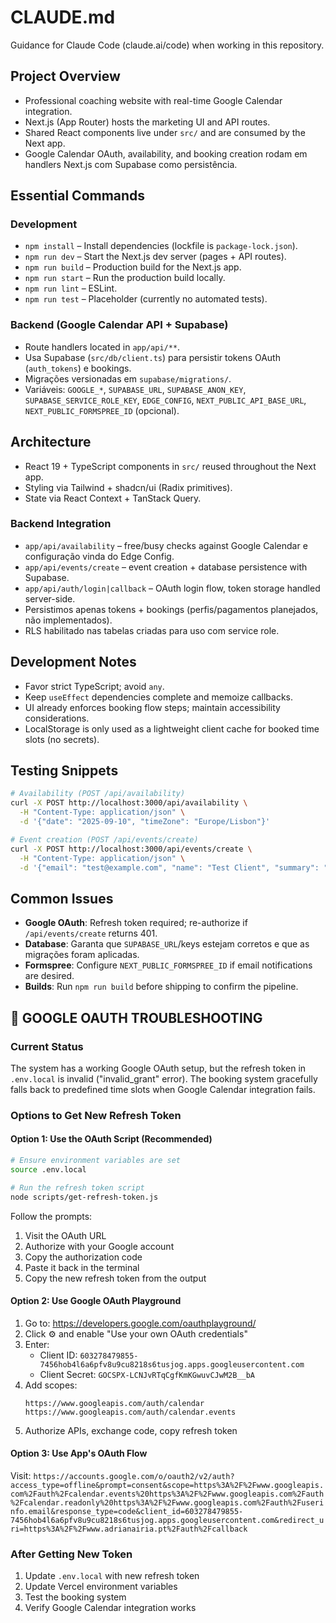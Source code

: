 # CLAUDE.md

Guidance for Claude Code (claude.ai/code) when working in this repository.

## Project Overview
- Professional coaching website with real-time Google Calendar integration.
- Next.js (App Router) hosts the marketing UI and API routes.
- Shared React components live under `src/` and are consumed by the Next app.
- Google Calendar OAuth, availability, and booking creation rodam em handlers Next.js com Supabase como persistência.

## Essential Commands
### Development
- `npm install` – Install dependencies (lockfile is `package-lock.json`).
- `npm run dev` – Start the Next.js dev server (pages + API routes).
- `npm run build` – Production build for the Next.js app.
- `npm run start` – Run the production build locally.
- `npm run lint` – ESLint.
- `npm run test` – Placeholder (currently no automated tests).

### Backend (Google Calendar API + Supabase)
- Route handlers located in `app/api/**`.
- Usa Supabase (`src/db/client.ts`) para persistir tokens OAuth (`auth_tokens`) e bookings.
- Migrações versionadas em `supabase/migrations/`.
- Variáveis: `GOOGLE_*`, `SUPABASE_URL`, `SUPABASE_ANON_KEY`, `SUPABASE_SERVICE_ROLE_KEY`, `EDGE_CONFIG`, `NEXT_PUBLIC_API_BASE_URL`, `NEXT_PUBLIC_FORMSPREE_ID` (opcional).

## Architecture
- React 19 + TypeScript components in `src/` reused throughout the Next app.
- Styling via Tailwind + shadcn/ui (Radix primitives).
- State via React Context + TanStack Query.

### Backend Integration
- `app/api/availability` – free/busy checks against Google Calendar e configuração vinda do Edge Config.
- `app/api/events/create` – event creation + database persistence with Supabase.
- `app/api/auth/login|callback` – OAuth login flow, token storage handled server-side.
- Persistimos apenas tokens + bookings (perfis/pagamentos planejados, não implementados).
- RLS habilitado nas tabelas criadas para uso com service role.

## Development Notes
- Favor strict TypeScript; avoid `any`.
- Keep `useEffect` dependencies complete and memoize callbacks.
- UI already enforces booking flow steps; maintain accessibility considerations.
- LocalStorage is only used as a lightweight client cache for booked time slots (no secrets).

## Testing Snippets
```bash
# Availability (POST /api/availability)
curl -X POST http://localhost:3000/api/availability \
  -H "Content-Type: application/json" \
  -d '{"date": "2025-09-10", "timeZone": "Europe/Lisbon"}'

# Event creation (POST /api/events/create)
curl -X POST http://localhost:3000/api/events/create \
  -H "Content-Type: application/json" \
  -d '{"email": "test@example.com", "name": "Test Client", "summary": "Test Session", "description": "Test description", "start": "2025-09-10T10:00:00+01:00", "end": "2025-09-10T11:00:00+01:00", "location": "Online"}'
```

## Common Issues
- **Google OAuth**: Refresh token required; re-authorize if `/api/events/create` returns 401.
- **Database**: Garanta que `SUPABASE_URL`/keys estejam corretos e que as migrações foram aplicadas.
- **Formspree**: Configure `NEXT_PUBLIC_FORMSPREE_ID` if email notifications are desired.
- **Builds**: Run `npm run build` before shipping to confirm the pipeline.

## 🚀 GOOGLE OAUTH TROUBLESHOOTING

### Current Status
The system has a working Google OAuth setup, but the refresh token in `.env.local` is invalid ("invalid_grant" error). The booking system gracefully falls back to predefined time slots when Google Calendar integration fails.

### Options to Get New Refresh Token

#### Option 1: Use the OAuth Script (Recommended)
```bash
# Ensure environment variables are set
source .env.local

# Run the refresh token script
node scripts/get-refresh-token.js
```

Follow the prompts:
1. Visit the OAuth URL
2. Authorize with your Google account
3. Copy the authorization code
4. Paste it back in the terminal
5. Copy the new refresh token from the output

#### Option 2: Use Google OAuth Playground
1. Go to: https://developers.google.com/oauthplayground/
2. Click ⚙️ and enable "Use your own OAuth credentials"
3. Enter:
   - Client ID: `603278479855-7456hob4l6a6pfv8u9cu8218s6tusjog.apps.googleusercontent.com`
   - Client Secret: `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`
4. Add scopes:
   ```
   https://www.googleapis.com/auth/calendar
   https://www.googleapis.com/auth/calendar.events
   ```
5. Authorize APIs, exchange code, copy refresh token

#### Option 3: Use App's OAuth Flow
Visit: `https://accounts.google.com/o/oauth2/v2/auth?access_type=offline&prompt=consent&scope=https%3A%2F%2Fwww.googleapis.com%2Fauth%2Fcalendar.events%20https%3A%2F%2Fwww.googleapis.com%2Fauth%2Fcalendar.readonly%20https%3A%2F%2Fwww.googleapis.com%2Fauth%2Fuserinfo.email&response_type=code&client_id=603278479855-7456hob4l6a6pfv8u9cu8218s6tusjog.apps.googleusercontent.com&redirect_uri=https%3A%2F%2Fwww.adrianairia.pt%2Fauth%2Fcallback`

### After Getting New Token
1. Update `.env.local` with new refresh token
2. Update Vercel environment variables
3. Test the booking system
4. Verify Google Calendar integration works
